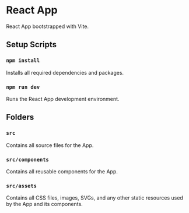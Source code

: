 # React App

React App bootstrapped with Vite.

## Setup Scripts

### `npm install`

Installs all required dependencies and packages.

### `npm run dev`

Runs the React App development environment.

## Folders

### `src`

Contains all source files for the App.

### `src/components`

Contains all reusable components for the App.

### `src/assets`

Contains all CSS files, images, SVGs, and any other static resources used by the App and its components.
